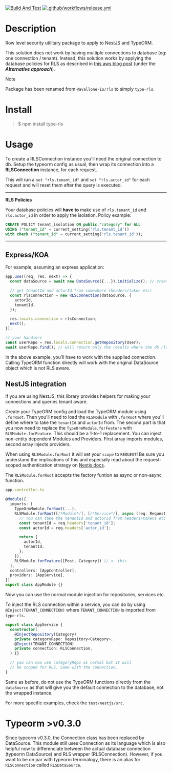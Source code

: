[![Build And Test](https://github.com/stelescuraul/rls/actions/workflows/build-and-test.yml/badge.svg?branch=master)](https://github.com/stelescuraul/rls/actions/workflows/build-and-test.yml)
[![.github/workflows/release.yml](https://github.com/stelescuraul/rls/actions/workflows/release.yml/badge.svg?branch=master)](https://github.com/stelescuraul/rls/actions/workflows/release.yml)

# Description

Row level security utilitary package to apply to NestJS and TypeORM.

This solution does not work by having multiple connections to database (eg: one connection / tenant). Instead, this solution works by applying the database policies for RLS as described in [this aws blog post](https://aws.amazon.com/blogs/database/multi-tenant-data-isolation-with-postgresql-row-level-security/) (under the **_Alternative approach_**).

> [!NOTE]
> Package has been renamed from `@avallone-io/rls` to simply `type-rls`.


# Install

> $ npm install type-rls

# Usage

To create a RLSConnection instance you'll need the original connection to db. Setup the typeorm config as usual, then wrap its connection into a **RLSConnection** instance, for each request.

This will run a `set "rls.tenant_id"` and `set "rls.actor_id"` for each request and will reset them after the query is executed.

---

**RLS Policies**

Your database policies will **have to** make use of `rls.tenant_id` and `rls.actor_id` in order to apply the isolation. Policy example:

```sql
CREATE POLICY tenant_isolation ON public."category" for ALL
USING ("tenant_id" = current_setting('rls.tenant_id'))
with check ("tenant_id" = current_setting('rls.tenant_id'));
```

---

## Express/KOA

For example, assuming an express application:

```typescript
app.use((req, res, next) => {
  const dataSource = await new DataSource({...}).initialize(); // create a datasource and initialize it

  // get tenantId and actorId from somewhere (headers/token etc)
  const rlsConnection = new RLSConnection(dataSource, {
    actorId,
    tenantId,
  });

  res.locals.connection = rlsConnection;
  next();
});

// your handlers
const userRepo = res.locals.connection.getRepository(User);
await userRepo.find(); // will return only the results where the db rls policy applies
```

In the above example, you'll have to work with the supplied connection. Calling TypeORM function directly will work with the original DataSource object which is not RLS aware.

## NestJS integration

If you are using NestJS, this library provides helpers for making your connections and queries tenant aware.

Create your TypeORM config and load the TypeORM module using `.forRoot`. Then you'll need to load the `RLSModule` with `.forRoot` where you'll define where to take the `tenantId` and `actorId` from. The second part is that you now need to replace the `TypeOrmModule.forFeature` with `RLSModule.forFeature`. This should be a 1-to-1 replacement.
You can inject non-entity dependent Modules and Providers. First array imports modules, second array injects providers.

When using `RLSModule.forRoot` it will set your `scope` to `REQUEST`! Be sure you understand the implications of this and especially read about the request-scoped authentication strategy on [Nestjs docs](https://docs.nestjs.com/security/authentication#request-scoped-strategies).

The `RLSModule.forRoot` accepts the factory funtion as async or non-async function.

```typescript
app.controller.ts

@Module({
  imports: [
    TypeOrmModule.forRoot(...),
    RLSModule.forRoot([/*Module*/], [/*Service*/], async (req: Request, /*serviceInstance*/) => {
      // You can take the tenantId and actorId from headers/tokens etc
      const tenantId = req.headers['tenant_id'];
      const actorId = req.headers['actor_id'];

      return {
        actorId,
        tenantId,
      };
    }),
    RLSModule.forFeature([Post, Category]) // <- this
  ],
  controllers: [AppController],
  providers: [AppService],
})
export class AppModule {}
```

Now you can use the normal module injection for repositories, services etc.

To inject the RLS connection within a service, you can do by using `@Inject(TENANT_CONNECTION)` where `TENANT_CONNECTION` is imported from `type-rls`.

```typescript
export class AppService {
  constructor(
    @InjectRepository(Category)
    private categoryRepo: Repository<Category>,
    @Inject(TENANT_CONNECTION)
    private connection: RLSConnection,
  ) {}

  // you can now use categoryRepo as normal but it will
  // be scoped for RLS. Same with the connection.
}
```

Same as before, do not use the TypeORM functions directly from the `dataSource` as that will give you the default connection to the database, not the wrapped instance.

For more specific examples, check the `test/nestjs/src`.

# Typeorm >v0.3.0
Since typeorm v0.3.0, the Connection class has been replaced by DataSource. This module still uses Connection as its language which is also helpful now to differenciate between the actual database connection (typeorm DataSource) and RLS wrapper (RLSConnection). However, if you want to be on par with typeorm terminalogy, there is an alias for `RLSConnection` called `RLSDataSource`. 
